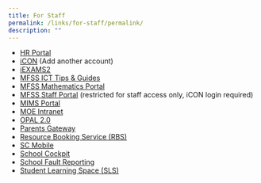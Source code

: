 ```yaml
---
title: For Staff
permalink: /links/for-staff/permalink/
description: ""
---
```

*   [HR Portal](https://www.hrp.gov.sg/)      
*   [iCON](https://mail.google.com/a/moe.edu.sg) (Add another account)
*   [iEXAMS2](https://iexams.seab.gov.sg/login/)
*   [MFSS ICT Tips & Guides](https://sites.google.com/moe.edu.sg/mfss-ict)
*   [MFSS Mathematics Portal](https://sites.google.com/moe.edu.sg/mfssmath)
*   [MFSS Staff Portal](https://sites.google.com/moe.edu.sg/mfss-staff-portal) (restricted for staff access only, iCON login required)
*   [MIMS Portal](https://portal.mims.moe.gov.sg/)
*   [MOE Intranet](https://intranet.moe.gov.sg/)
*   [OPAL 2.0](https://www.opal2.moe.edu.sg/app/learner)
*   [Parents Gateway](https://pg.moe.edu.sg/)
*   [Resource Booking Service (RBS)](https://rbs.avero-tech.com/)
*   [SC Mobile](https://scmobile.moe.edu.sg/)
*   [School Cockpit](https://schoolcockpit.moe.gov.sg/)
*   [School Fault Reporting](https://fs27.formsite.com/Mayflower_Sec_maint/form1/index.html)
*   [Student Learning Space (SLS)](https://vle.learning.moe.edu.sg/login)